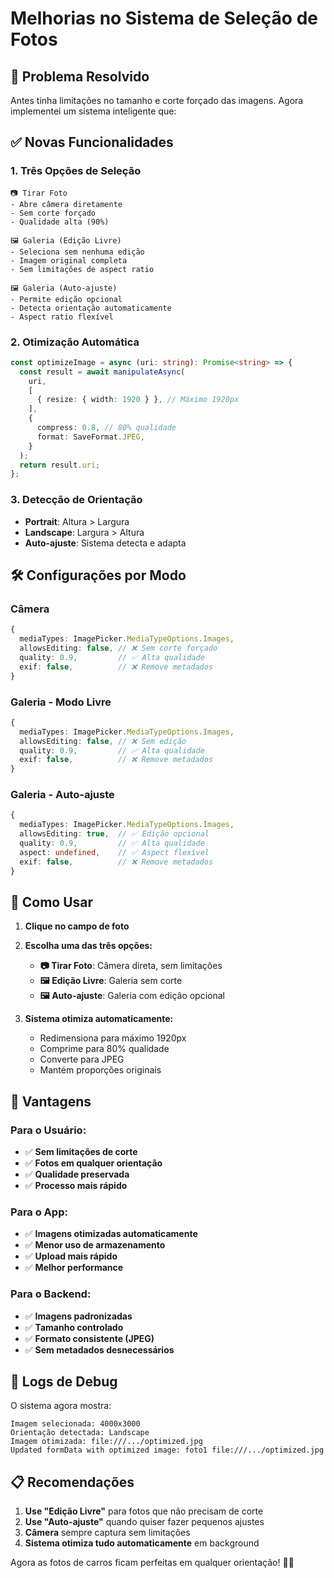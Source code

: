 # Melhorias no Sistema de Seleção de Fotos

## 🚀 **Problema Resolvido**

Antes tinha limitações no tamanho e corte forçado das imagens. Agora implementei um sistema inteligente que:

## ✅ **Novas Funcionalidades**

### 1. **Três Opções de Seleção**

```
📷 Tirar Foto
- Abre câmera diretamente
- Sem corte forçado
- Qualidade alta (90%)

🖼️ Galeria (Edição Livre)
- Seleciona sem nenhuma edição
- Imagem original completa
- Sem limitações de aspect ratio

🖼️ Galeria (Auto-ajuste)
- Permite edição opcional
- Detecta orientação automaticamente
- Aspect ratio flexível
```

### 2. **Otimização Automática**

```typescript
const optimizeImage = async (uri: string): Promise<string> => {
  const result = await manipulateAsync(
    uri,
    [
      { resize: { width: 1920 } }, // Máximo 1920px
    ],
    {
      compress: 0.8, // 80% qualidade
      format: SaveFormat.JPEG,
    }
  );
  return result.uri;
};
```

### 3. **Detecção de Orientação**

- **Portrait**: Altura > Largura
- **Landscape**: Largura > Altura
- **Auto-ajuste**: Sistema detecta e adapta

## 🛠️ **Configurações por Modo**

### **Câmera**

```typescript
{
  mediaTypes: ImagePicker.MediaTypeOptions.Images,
  allowsEditing: false, // ❌ Sem corte forçado
  quality: 0.9,         // ✅ Alta qualidade
  exif: false,          // ❌ Remove metadados
}
```

### **Galeria - Modo Livre**

```typescript
{
  mediaTypes: ImagePicker.MediaTypeOptions.Images,
  allowsEditing: false, // ❌ Sem edição
  quality: 0.9,         // ✅ Alta qualidade
  exif: false,          // ❌ Remove metadados
}
```

### **Galeria - Auto-ajuste**

```typescript
{
  mediaTypes: ImagePicker.MediaTypeOptions.Images,
  allowsEditing: true,  // ✅ Edição opcional
  quality: 0.9,         // ✅ Alta qualidade
  aspect: undefined,    // ✅ Aspect flexível
  exif: false,          // ❌ Remove metadados
}
```

## 📱 **Como Usar**

1. **Clique no campo de foto**
2. **Escolha uma das três opções:**

   - **📷 Tirar Foto**: Câmera direta, sem limitações
   - **🖼️ Edição Livre**: Galeria sem corte
   - **🖼️ Auto-ajuste**: Galeria com edição opcional

3. **Sistema otimiza automaticamente:**
   - Redimensiona para máximo 1920px
   - Comprime para 80% qualidade
   - Converte para JPEG
   - Mantém proporções originais

## 🎯 **Vantagens**

### **Para o Usuário:**

- ✅ **Sem limitações de corte**
- ✅ **Fotos em qualquer orientação**
- ✅ **Qualidade preservada**
- ✅ **Processo mais rápido**

### **Para o App:**

- ✅ **Imagens otimizadas automaticamente**
- ✅ **Menor uso de armazenamento**
- ✅ **Upload mais rápido**
- ✅ **Melhor performance**

### **Para o Backend:**

- ✅ **Imagens padronizadas**
- ✅ **Tamanho controlado**
- ✅ **Formato consistente (JPEG)**
- ✅ **Sem metadados desnecessários**

## 🔧 **Logs de Debug**

O sistema agora mostra:

```
Imagem selecionada: 4000x3000
Orientação detectada: Landscape
Imagem otimizada: file:///.../optimized.jpg
Updated formData with optimized image: foto1 file:///.../optimized.jpg
```

## 📋 **Recomendações**

1. **Use "Edição Livre"** para fotos que não precisam de corte
2. **Use "Auto-ajuste"** quando quiser fazer pequenos ajustes
3. **Câmera** sempre captura sem limitações
4. **Sistema otimiza tudo automaticamente** em background

Agora as fotos de carros ficam perfeitas em qualquer orientação! 📸✨
